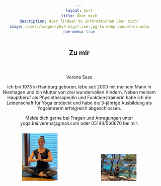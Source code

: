 ```yaml
---
layout: post
title: Über mich
description: Hier findest du Informationen über mich!
image: assets/images/ybv4-ezgif.com-jpg-to-webp-converter.webp
nav-menu: true
---
```


<!-- One -->
<section id="one">
	<div class="inner">
		<header class="major">
			<h2>Zu mir</h2>
		</header>
			<p> Verena Sass</p>
            <p>Ich bin 1973 in Hamburg geboren, lebe seit 2000 mit meinem Mann in Nienhagen und bin Mutter von drei wundervollen Kindern. Neben meinem Hauptberuf als Physiotherapeutin und Funktionstrainerin habe ich die Leidenschaft für Yoga entdeckt und habe die 3-jährige Ausbildung als Yogalehrerin erfolgreich abgeschlossen.</p> <p>Melde dich gerne bei Fragen und Anregungen unter yoga.bei.verena@gmail.com oder 05144/560670 bei mir. </p>


 <style>
        /* Optional: Adding some basic styling for better visibility */
    body {
        margin: 0;
        padding: 0;
        box-sizing: border-box;
        text-align: center;
    }

    .image-container {
        width: 45%;
        margin: 10px;
        overflow: hidden;
        display: inline-block; /* Display images side by side */
        margin-bottom: 20px;
    }

    .image-container img {
        width: 50%;
        height: auto;
        object-fit: cover;
    }
</style>

<body>
	<div class="image-container">
    	<!-- Image 1 (replace 'image1.jpg' with the path to your image) -->
    	<img src="assets/images/ybv1-ezgif.com-jpg-to-webp-converter.webp" alt="Image 1">
	</div>
	<div class="image-container">
    	<!-- Image 2 (replace 'image2.jpg' with the path to your image) -->
    	<img src="assets/images/Verena_1.jpg" alt="Image 2">
	</div>
</body>
